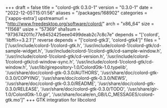 +++
draft = false
title = "colord-gtk 0.3.0-1"
version = "0.3.0-1"
date = "2022-12-05T15:01:56"
aliases = "/packages/168902"
categories = ['xapps-extra']
upstreamurl = "http://www.freedesktop.org/software/colord/"
arch = "x86_64"
size = "11568"
usize = "57369"
sha1sum = "9736742011c77e8452425eee0499deab2c7c8c7e"
depends = "['colord', 'libffi>=3.2.1']"
reverse depends = "['colord-gtk3', 'colord-gtk4']"
files = "['/usr/include/colord-1/colord-gtk.h', '/usr/include/colord-1/colord-gtk/cd-sample-widget.h', '/usr/include/colord-1/colord-gtk/cd-sample-window.h', '/usr/include/colord-1/colord-gtk/cd-version.h', '/usr/include/colord-1/colord-gtk/cd-window-sync.h', '/usr/include/colord-1/colord-gtk/cd-window.h', '/usr/lib/girepository-1.0/ColordGtk-1.0.typelib', '/usr/share/doc/colord-gtk-0.3.0/AUTHORS', '/usr/share/doc/colord-gtk-0.3.0/COPYING', '/usr/share/doc/colord-gtk-0.3.0/NEWS', '/usr/share/doc/colord-gtk-0.3.0/README', '/usr/share/doc/colord-gtk-0.3.0/RELEASE', '/usr/share/doc/colord-gtk-0.3.0/TODO', '/usr/share/gir-1.0/ColordGtk-1.0.gir', '/usr/share/locale/en_GB/LC_MESSAGES/colord-gtk.mo']"
+++
GTK integration for libcolord